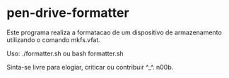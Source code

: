 # pen-drive-formatter
Este programa realiza a formatacao de um dispositivo de armazenamento utilizando o comando mkfs.vfat.

Uso: ./formatter.sh ou bash formatter.sh

Sinta-se livre para elogiar, criticar ou contribuir ^_^.
n00b.
